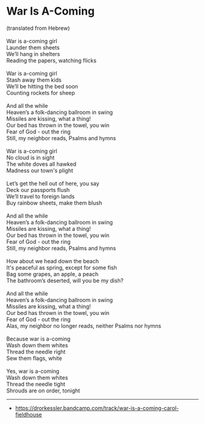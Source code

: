 # War Is A-Coming

(translated from Hebrew)\
\
War is a-coming girl\
Launder them sheets\
We’ll hang in shelters\
Reading the papers, watching flicks\
\
War is a-coming girl\
Stash away them kids\
We’ll be hitting the bed soon\
Counting rockets for sheep\
\
And all the while\
Heaven’s a folk-dancing ballroom in swing\
Missiles are kissing, what a thing!\
Our bed has thrown in the towel, you win\
Fear of God - out the ring\
Still, my neighbor reads, Psalms and hymns\
\
War is a-coming girl\
No cloud is in sight\
The white doves all hawked\
Madness our town's plight\
\
Let’s get the hell out of here, you say\
Deck our passports flush\
We’ll travel to foreign lands\
Buy rainbow sheets, make them blush\
\
And all the while\
Heaven’s a folk-dancing ballroom in swing\
Missiles are kissing, what a thing!\
Our bed has thrown in the towel, you win\
Fear of God - out the ring\
Still, my neighbor reads, Psalms and hymns\
\
How about we head down the beach\
It's peaceful as spring, except for some fish\
Bag some grapes, an apple, a peach\
The bathroom’s deserted, will you be my dish?\
\
And all the while\
Heaven’s a folk-dancing ballroom in swing\
Missiles are kissing, what a thing!\
Our bed has thrown in the towel, you win\
Fear of God - out the ring\
Alas, my neighbor no longer reads, neither Psalms nor hymns\
\
Because war is a-coming\
Wash down them whites\
Thread the needle right\
Sew them flags, white\
\
Yes, war is a-coming\
Wash down them whites\
Thread the needle tight\
Shrouds are on order, tonight

---
- https://drorkessler.bandcamp.com/track/war-is-a-coming-carol-fieldhouse
